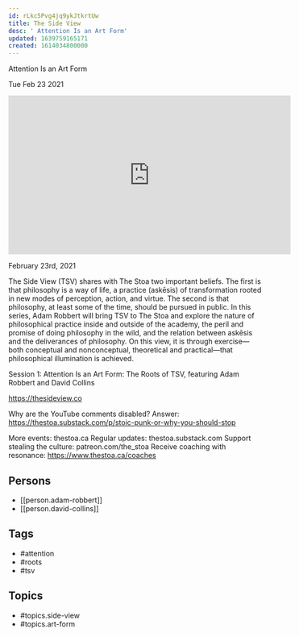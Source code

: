 ```yaml
---
id: rLkc5Pvg4jq9ykJtkrtUw
title: The Side View
desc: ' Attention Is an Art Form'
updated: 1639759165171
created: 1614034800000
---
```



 Attention Is an Art Form

Tue Feb 23 2021

<iframe width="560" height="315" src="https://www.youtube.com/embed/YA4EhEf-thg" title="The Side View: Attention Is an Art Form: The Roots of TSV w/ Adam Robbert and David Collins" frameborder="0" allow="accelerometer; autoplay; clipboard-write; encrypted-media; gyroscope; picture-in-picture" allowfullscreen ></iframe>

February 23rd, 2021

The Side View (TSV) shares with The Stoa two important beliefs. The first is that philosophy is a way of life, a practice (askēsis) of transformation rooted in new modes of perception, action, and virtue. The second is that philosophy, at least some of the time, should be pursued in public. In this series, Adam Robbert will bring TSV to The Stoa and explore the nature of philosophical practice inside and outside of the academy, the peril and promise of doing philosophy in the wild, and the relation between askēsis and the deliverances of philosophy. On this view, it is through exercise—both conceptual and nonconceptual, theoretical and practical—that philosophical illumination is achieved.

Session 1: Attention Is an Art Form: The Roots of TSV, featuring Adam Robbert and David Collins

https://thesideview.co

Why are the YouTube comments disabled? Answer: https://thestoa.substack.com/p/stoic-punk-or-why-you-should-stop

More events: thestoa.ca
Regular updates: thestoa.substack.com
Support stealing the culture: patreon.com/the_stoa
Receive coaching with resonance: https://www.thestoa.ca/coaches

## Persons

- [[person.adam-robbert]]
- [[person.david-collins]]

## Tags

- #attention
- #roots
- #tsv

## Topics

- #topics.side-view
- #topics.art-form

